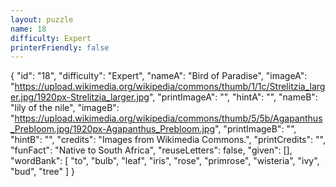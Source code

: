```yaml
---
layout: puzzle
name: 18
difficulty: Expert
printerFriendly: false
---
```

{
    "id": "18",
    "difficulty": "Expert",
    "nameA": "Bird of Paradise",
    "imageA": "https://upload.wikimedia.org/wikipedia/commons/thumb/1/1c/Strelitzia_larger.jpg/1920px-Strelitzia_larger.jpg",
    "printImageA": "",
    "hintA": "",
    "nameB": "lily of the nile",
    "imageB": "https://upload.wikimedia.org/wikipedia/commons/thumb/5/5b/Agapanthus_Prebloom.jpg/1920px-Agapanthus_Prebloom.jpg",
    "printImageB": "",
    "hintB": "",
    "credits": "Images from Wikimedia Commons.",
    "printCredits": "",
    "funFact": "Native to South Africa",
    "reuseLetters": false,
    "given": [],
    "wordBank": [
        "to",
        "bulb",
        "leaf",
        "iris",
        "rose",
        "primrose",
        "wisteria",
        "ivy",
        "bud",
        "tree"
    ]
}